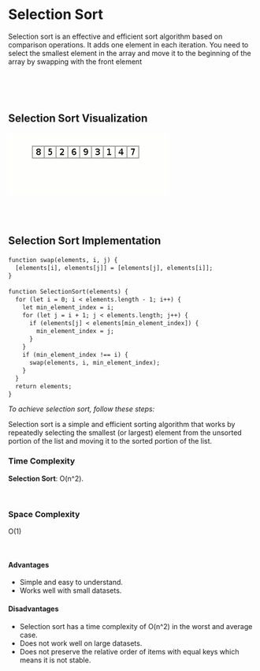 # **Selection Sort**

<p>
Selection sort is an effective and efficient sort algorithm based on comparison operations. It adds one element in each iteration. You need to select the smallest element in the array and move it to the beginning of the array by swapping with the front element
</p>

<br/>
<br/>
<br/>

## Selection Sort Visualization

![Selection sort gif](../public/gifs/selection-sort.gif)

<br/>
<br/>

## Selection Sort Implementation

```
function swap(elements, i, j) {
  [elements[i], elements[j]] = [elements[j], elements[i]];
}

function SelectionSort(elements) {
  for (let i = 0; i < elements.length - 1; i++) {
    let min_element_index = i;
    for (let j = i + 1; j < elements.length; j++) {
      if (elements[j] < elements[min_element_index]) {
        min_element_index = j;
      }
    }
    if (min_element_index !== i) {
      swap(elements, i, min_element_index);
    }
  }
  return elements;
}
```

_To achieve selection sort, follow these steps:_

Selection sort is a simple and efficient sorting algorithm that works by repeatedly selecting the smallest (or largest) element from the unsorted portion of the list and moving it to the sorted portion of the list.
<br />

### Time Complexity

**Selection Sort**: O(n^2).

<br />

### Space Complexity

O(1)

<br />

#### Advantages

- Simple and easy to understand.
- Works well with small datasets.

#### Disadvantages

- Selection sort has a time complexity of O(n^2) in the worst and average case.
- Does not work well on large datasets.
- Does not preserve the relative order of items with equal keys which means it is not stable.

